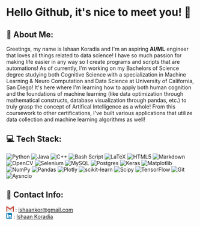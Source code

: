 # Hello Github, it's nice to meet you! 👋

<!-- Banner Here(?) -->

## 💫 About Me:
 Greetings, my name is Ishaan Koradia and I'm an aspiring **AI/ML** engineer that loves all things related to data science! I have so much passion for making life easier in any way so I create programs and scripts that are automations! As of currently, I'm working on my Bachelors of Science degree studying both Cognitive Science with a specialization in Machine Learning & Neuro Computation and Data Science at University of California, San Diego! It's here where I'm learning how to apply both human cognition and the foundations of machine learning (like data optimization through mathematical constructs, database visualization through pandas, etc.) to truly grasp the concept of Artifical Intelligence as a whole! From this coursework to other certifications, I've built various applications that utilize data collection and machine learning algorithms as well!


## 💻 Tech Stack:
![Python](https://img.shields.io/badge/python-3670A0?style=for-the-badge&logo=python&logoColor=ffdd54) ![Java](https://img.shields.io/badge/java-%23ED8B00.svg?style=for-the-badge&logo=openjdk&logoColor=white) ![C++](https://img.shields.io/badge/c++-%2300599C.svg?style=for-the-badge&logo=c%2B%2B&logoColor=white) ![Bash Script](https://img.shields.io/badge/bash_script-%23121011.svg?style=for-the-badge&logo=gnu-bash&logoColor=white) ![LaTeX](https://img.shields.io/badge/latex-%23008080.svg?style=for-the-badge&logo=latex&logoColor=white) ![HTML5](https://img.shields.io/badge/html5-%23E34F26.svg?style=for-the-badge&logo=html5&logoColor=white) ![Markdown](https://img.shields.io/badge/markdown-%23000000.svg?style=for-the-badge&logo=markdown&logoColor=white) ![OpenCV](https://img.shields.io/badge/opencv-%23white.svg?style=for-the-badge&logo=opencv&logoColor=white) ![Selenium](https://img.shields.io/badge/selenium-%23white.svg?style=for-the-badge&logo=selenium&logoColor=white) ![MySQL](https://img.shields.io/badge/mysql-4479A1.svg?style=for-the-badge&logo=mysql&logoColor=white) ![Postgres](https://img.shields.io/badge/postgres-%23316192.svg?style=for-the-badge&logo=postgresql&logoColor=white) ![Keras](https://img.shields.io/badge/Keras-%23D00000.svg?style=for-the-badge&logo=Keras&logoColor=white) ![Matplotlib](https://img.shields.io/badge/Matplotlib-%23ffffff.svg?style=for-the-badge&logo=Matplotlib&logoColor=black) ![NumPy](https://img.shields.io/badge/numpy-%23013243.svg?style=for-the-badge&logo=numpy&logoColor=white) ![Pandas](https://img.shields.io/badge/pandas-%23150458.svg?style=for-the-badge&logo=pandas&logoColor=white) ![Plotly](https://img.shields.io/badge/Plotly-%233F4F75.svg?style=for-the-badge&logo=plotly&logoColor=white) ![scikit-learn](https://img.shields.io/badge/scikit--learn-%23F7931E.svg?style=for-the-badge&logo=scikit-learn&logoColor=white) ![Scipy](https://img.shields.io/badge/SciPy-%230C55A5.svg?style=for-the-badge&logo=scipy&logoColor=%white) ![TensorFlow](https://img.shields.io/badge/TensorFlow-%23FF6F00.svg?style=for-the-badge&logo=TensorFlow&logoColor=white) ![Git](https://img.shields.io/badge/git-%23F05033.svg?style=for-the-badge&logo=git&logoColor=white) ![Aysncio](https://img.shields.io/badge/asyncio-3670A0?style=for-the-badge&logo=asyncio&logoColor=white)

## 👤 Contact Info:
<!-- <!DOCTYPE html>
<html lang="en">
<head>
    <meta charset="UTF-8">
    <meta name="viewport" content="width=device-width, initial-scale=1.0">
    <title>Colon Alignment</title>
    <style>
        .key-value {
            display: block;
            margin-bottom: 5px;
        }
        .key {
            display: inline-block;
            width: 200px; /* Adjust as needed */
            text-align: right;
        }
        .colon {
            display: inline-block;
            width: 10px;
        }
        .value {
            display: inline-block;
        }
    </style>
</head> -->
<body>
    <div class="key-value">
        <span class="key"> <img src="./assets/gmail-icon.png" width="20" height="15"> </span>
        <span class="colon">:</span>
        <span class="value"> <a href="mailto:ishaankor@gmail.com" target="_blank">ishaankor@gmail.com</a> </span>
    </div>
    <div class="key-value">
        <span class="key"> <img src="./assets/linkedin-icon.png" width="15" height="15"> </span>
        <span class="colon"> :</span>
        <span class="value"> <a href="https://www.linkedin.com/in/ishaankoradia" target="_blank">Ishaan Koradia</a> </span>
    </div>
</body>
<!-- </html> -->
<!-- <div style="text-align: justify">
- <img src="./assets/gmail-icon.png" width="20" height="15"> : <a href="mailto:ishaankor@gmail.com" target="_blank">ishaankor@gmail.com</a>
<br> 
- <img src="./assets/linkedin-icon.png" width="15" height="15">  : <a href="https://www.linkedin.com/in/ishaankoradia" target="_blank">Ishaan Koradia</a>
</div> -->

<!-- Tech Stack Here */  -->

<!-- Contact info(?): -->

<!--
**ishaankor/ishaankor** is a ✨ _special_ ✨ repository because its `README.md` (this file) appears on your GitHub profile.

Here are some ideas to get you started:

- 🔭 I’m currently working on ...
- 🌱 I’m currently learning ...
- 👯 I’m looking to collaborate on ...
- 🤔 I’m looking for help with ...
- 💬 Ask me about ...
- 📫 How to reach me: ...
- 😄 Pronouns: ...
- ⚡ Fun fact: ...
-->
